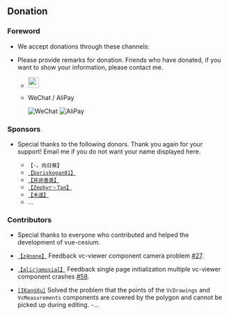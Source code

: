 <!--
 * @Author: zouyaoji@https://github.com/zouyaoji
 * @Date: 2021-07-13 09:06:45
 * @LastEditTime: 2021-09-03 17:12:27
 * @LastEditors: zouyaoji
 * @Description:
 * @FilePath: \vue-cesium@next\website\docs\en-US\donations.md
-->

## Donation
### Foreword

- We accept donations through these channels:
- Please provide remarks for donation. Friends who have donated, if you want to show your information, please contact me.

  - <a href="https://www.paypal.me/zouyaoji" target="_blank"><img src="https://zouyaoji.top/vue-cesium/images/paypal.png" style="height:25px;" /></a>

  - WeChat / AliPay

    ![WeChat](https://zouyaoji.top/vue-cesium/images/wechat.png)
    ![AliPay](https://zouyaoji.top/vue-cesium/images/alipay.png)

### Sponsors

- Special thanks to the following donors. Thank you again for your support! Email me if you do not want your name displayed here.

  - `【-。向日葵】`
  - [`【boriskogan81】`](https://github.com/boriskogan81)
  - [`【并非善类】`](https://www.cnblogs.com/JinXinYuan)
  - [`【Zephyr丶Tan】`](https://github.com/ZephyrTan)
  - [`【木遥】`](https://github.com/muyao1987)
  - ...

### Contributors

- Special thanks to everyone who contributed and helped the development of vue-cesium.

- [`【z4none】`](https://github.com/z4none) Feedback vc-viewer component camera problem [#27](https://github.com/zouyaoji/vue-cesium/issues/27).
- [`【alicjamusial】`](https://github.com/alicjamusial) Feedback single page initialization multiple vc-viewer component crashes [#58](https://github.com/zouyaoji/vue-cesium/issues/58).
- [`[IKangXu]`](https://github.com/IKangXu) Solved the problem that the points of the `VcDrawings` and `VcMeasurements` components are covered by the polygon and cannot be picked up during editing.
-...

